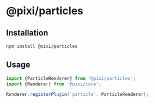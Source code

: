 # @pixi/particles

## Installation

```bash
npm install @pixi/particles
```

## Usage

```js
import {ParticleRenderer} from '@pixi/particles';
import {Renderer} from '@pixi/core';

Renderer.registerPlugin('particle', ParticleRenderer);
```
